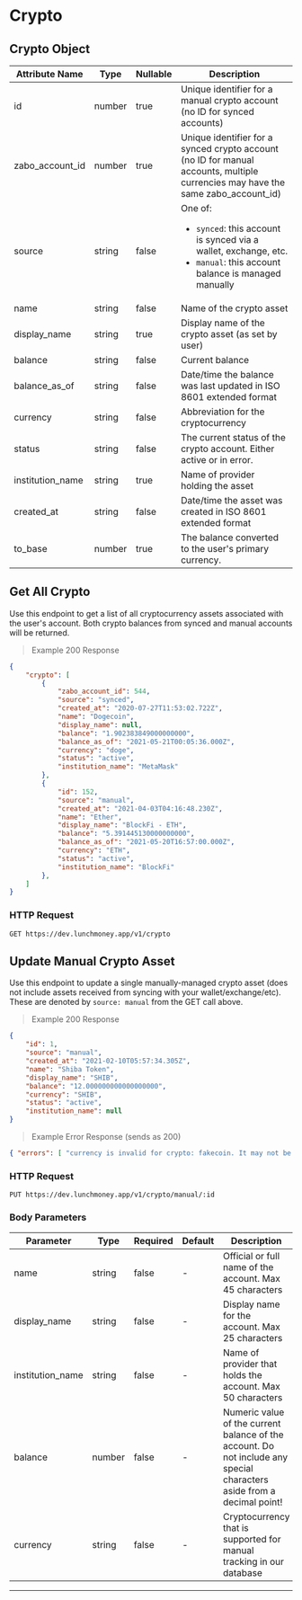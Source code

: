 # Crypto

## Crypto Object

Attribute Name      | Type   | Nullable | Description
------------------- | ----   | -------- | -----------
id                  | number | true     | Unique identifier for a manual crypto account (no ID for synced accounts)
zabo_account_id     | number | true     | Unique identifier for a synced crypto account (no ID for manual accounts, multiple currencies may have the same zabo_account_id)
source              | string | false    | One of:<br/><ul><li>`synced`: this account is synced via a wallet, exchange, etc.</li><li>`manual`: this account balance is managed manually</li></ul>
name                | string | false    | Name of the crypto asset
display_name        | string | true     | Display name of the crypto asset (as set by user)
balance             | string | false    | Current balance
balance_as_of       | string | false    | Date/time the balance was last updated in ISO 8601 extended format
currency            | string | false    | Abbreviation for the cryptocurrency
status              | string | false    | The current status of the crypto account. Either active or in error.
institution_name    | string | true     | Name of provider holding the asset
created_at          | string | false    | Date/time the asset was created in ISO 8601 extended format
to_base             | number | true     | The balance converted to the user's primary currency.

## Get All Crypto

Use this endpoint to get a list of all cryptocurrency assets associated with the user's account. Both crypto balances from synced and manual accounts will be returned.

> Example 200 Response

```json
{
    "crypto": [
        {
            "zabo_account_id": 544,
            "source": "synced",
            "created_at": "2020-07-27T11:53:02.722Z",
            "name": "Dogecoin",
            "display_name": null,
            "balance": "1.902383849000000000",
            "balance_as_of": "2021-05-21T00:05:36.000Z",
            "currency": "doge",
            "status": "active",
            "institution_name": "MetaMask"
        },
        {
            "id": 152,
            "source": "manual",
            "created_at": "2021-04-03T04:16:48.230Z",
            "name": "Ether",
            "display_name": "BlockFi - ETH",
            "balance": "5.391445130000000000",
            "balance_as_of": "2021-05-20T16:57:00.000Z",
            "currency": "ETH",
            "status": "active",
            "institution_name": "BlockFi"
        },
    ]
}
```

### HTTP Request

`GET https://dev.lunchmoney.app/v1/crypto`

## Update Manual Crypto Asset

Use this endpoint to update a single manually-managed crypto asset (does not include assets received from syncing with your wallet/exchange/etc). These are denoted by `source: manual` from the GET call above.

> Example 200 Response

```json
{
    "id": 1,
    "source": "manual",
    "created_at": "2021-02-10T05:57:34.305Z",
    "name": "Shiba Token",
    "display_name": "SHIB",
    "balance": "12.000000000000000000",
    "currency": "SHIB",
    "status": "active",
    "institution_name": null
}
```

> Example Error Response (sends as 200)

```json
{ "errors": [ "currency is invalid for crypto: fakecoin. It may not be supported yet. Request to get it supported via the app or support@lunchmoney.app" ] }
```

### HTTP Request

`PUT https://dev.lunchmoney.app/v1/crypto/manual/:id`

### Body Parameters

Parameter        | Type   | Required | Default | Description
---------        | ----   | -------- | ------- | -----------
name             | string | false    | -       | Official or full name of the account. Max 45 characters
display_name     | string | false    | -       | Display name for the account. Max 25 characters
institution_name | string | false    | -       | Name of provider that holds the account. Max 50 characters
balance          | number | false    | -       | Numeric value of the current balance of the account. Do not include any special characters aside from a decimal point!
currency         | string | false    | -       | Cryptocurrency that is supported for manual tracking in our database

---
